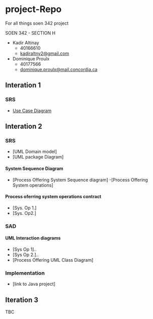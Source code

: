 # project-Repo
For all things soen 342 project

SOEN 342 - SECTION H
- Kadir Altinay 
  - 40166610
  - kadiraltny2@gmail.com
- Dominique Proulx
  -  40177566
  - dominique.proulx@mail.concordia.ca
## Interation 1

### SRS 
- [Use Case Diagram](/SRS/UmlDomainModel_v3.jpg)

## Interation 2 
### SRS
- [UML Domain model]
- [UML package Diagram]
#### System Sequence Diagram
- [Process Offering System Sequence diagram]
-[Process Offering System operations]
#### Process oferring system operations contract
- [Sys. Op 1.]
- [Sys. Op2.]

### SAD 
#### UML Interaction diagrams
- [Sys Op 1]..
- [Sys Op 2.]..
- [Process Offering UML Class Diagram]

### Implementation 
- [link to Java project]

## Iteration 3
TBC

